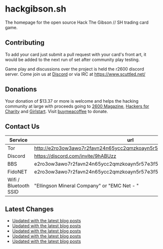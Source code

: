 # hackgibson.sh
The homepage for the open source Hack The Gibson // SH trading card game.


## Contributing

To add your card just submit a pull request with your card's front art, it would be added to the next run of set after community play testing.

Game play and discussions over the project is held the r2600 discord server. Come join us at [Discord](https://discord.com/invite/9hABUzz) or via IRC at https://www.scuttled.net/


## Donations

Your donation of $13.37 or more is welcome and helps the hacking community at large with proceeds going to [2600 Magazine](https://2600.com/), [Hackers for Charity](https://hackersforcharity.org) and [Girlstart](https://girlstart.org).  Visit [buymeacoffee](https://www.buymeacoffee.com/hackgibson.sh) to donate.


## Contact Us

Service | url
-|-
Tor | http://e2ro3ow3awo7r2favn24n65ycc2qmzkoayn5r57e3f56nvjwdcgg32ad.onion
Discord | https://discord.com/invite/9hABUzz
BBS | e2ro3ow3awo7r2favn24n65ycc2qmzkoayn5r57e3f56nvjwdcgg32ad.onion:23
FidoNET | e2ro3ow3awo7r2favn24n65ycc2qmzkoayn5r57e3f56nvjwdcgg32ad.onion:24554
Wifi / Bluetooth SSID | "Ellingson Mineral Company" or "EMC Net - <fidonet address>"

## Latest Changes
<!-- BLOG-POST-LIST:START -->
- [Updated with the latest blog posts](https://github.com/DFW2600/hackgibson.sh/commit/ad22e12034fc9b09412ea33706f728c33b92068d)
- [Updated with the latest blog posts](https://github.com/DFW2600/hackgibson.sh/commit/4e04c183b7a21fa32d6c7f8a5a53cdbb6c127528)
- [Updated with the latest blog posts](https://github.com/DFW2600/hackgibson.sh/commit/9c5d42c057d3994ab98005f8598eb0dbc852899e)
- [Updated with the latest blog posts](https://github.com/DFW2600/hackgibson.sh/commit/b4048b49f81fdfd8440a1293ae906ed01f224fcd)
- [Updated with the latest blog posts](https://github.com/DFW2600/hackgibson.sh/commit/b84fe8fb52f2e1b373cad00a8add377d97162681)
<!-- BLOG-POST-LIST:END -->
